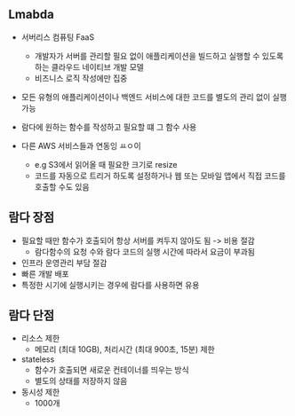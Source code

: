 ## Lmabda

- 서버리스 컴퓨팅 FaaS
  - 개발자가 서버를 관리할 필요 없이 애플리케이션을 빌드하고 실행할 수 있도록 하는 클라우드 네이티브 개발 모델
  - 비즈니스 로직 작성에만 집중
- 모든 유형의 애플리케이션이나 백엔드 서비스에 대한 코드를 별도의 관리 없이 실행 가능
- 람다에 원하는 함수를 작성하고 필요할 떄 그 함수 사용

- 다른 AWS 서비스들과 연동잉 ㅛㅇ이
  - e.g S3에서 읽어올 때 필요한 크기로 resize
  - 코드를 자동으로 트리거 하도록 설정하거나 웹 또는 모바일 앱에서 직접 코드를 호출할 수도 있음



## 람다 장점

- 필요할 때만 함수가 호출되어 항상 서버를 켜두지 않아도 됨 -> 비용 절감
  - 람다함수의 요청 수와 람다 코드의 실행 시간에 따라서 요금이 부과됨
- 인프라 운영관리 부담 절감
- 빠른 개발 배포
- 특정한 시기에 실행시키는 경우에 람다를 사용하면 유용



## 람다 단점

- 리소스 제한
  - 메모리 (최대 10GB), 처리시간 (최대 900초, 15분) 제한
- stateless
  - 함수가 호출되면 새로운 컨테이너를 띄우는 방식
  - 별도의 상태를 저장하지 않음
- 동시성 제한
  - 1000개
